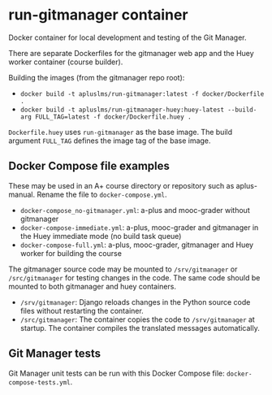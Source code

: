 # run-gitmanager container

Docker container for local development and testing of the Git Manager.

There are separate Dockerfiles for the gitmanager web app and the Huey worker
container (course builder).

Building the images (from the gitmanager repo root):
* `docker build -t apluslms/run-gitmanager:latest -f docker/Dockerfile .`
* `docker build -t apluslms/run-gitmanager-huey:huey-latest --build-arg FULL_TAG=latest -f docker/Dockerfile.huey .`

`Dockerfile.huey` uses `run-gitmanager` as the base image.
The build argument `FULL_TAG` defines the image tag of the base image.

## Docker Compose file examples

These may be used in an A+ course directory or repository such as aplus-manual.
Rename the file to `docker-compose.yml`.

* `docker-compose_no-gitmanager.yml`: a-plus and mooc-grader without gitmanager
* `docker-compose-immediate.yml`: a-plus, mooc-grader and gitmanager
  in the Huey immediate mode (no build task queue)
* `docker-compose-full.yml`: a-plus, mooc-grader, gitmanager and Huey worker
  for building the course

The gitmanager source code may be mounted to `/srv/gitmanager` or
`/src/gitmanager` for testing changes in the code.
The same code should be mounted to both gitmanager and huey containers.

* `/srv/gitmanager`: Django reloads changes in the Python source code files
  without restarting the container.
* `/src/gitmanager`: The container copies the code to `/srv/gitmanager` at startup.
  The container compiles the translated messages automatically.

## Git Manager tests

Git Manager unit tests can be run with this Docker Compose file:
`docker-compose-tests.yml`.
